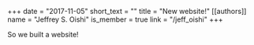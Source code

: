 +++
date = "2017-11-05"
short_text = ""
title = "New website!"
[[authors]]
    name = "Jeffrey S. Oishi"
    is_member = true
    link = "/jeff_oishi"
+++

So we built a website! 
